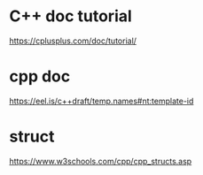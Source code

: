 # C++ doc tutorial

https://cplusplus.com/doc/tutorial/

# cpp doc
https://eel.is/c++draft/temp.names#nt:template-id

# struct 

https://www.w3schools.com/cpp/cpp_structs.asp
